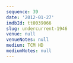 ```yaml
---
sequence: 39
date: '2012-01-27'
imdbId: tt0039066
slug: undercurrent-1946
venue: null
venueNotes: null
medium: TCM HD
mediumNotes: null
---
```


